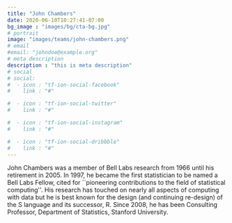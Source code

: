 ```yaml
---
title: "John Chambers"
date: 2020-06-10T10:27:41-07:00
bg_image : "images/bg/cta-bg.jpg"
# portrait
image: "images/teams/john-chambers.png"
# email
#email: "johndoe@example.org"
# meta description
description : "this is meta description"
# social
# social:
#  - icon : "tf-ion-social-facebook"
#    link : "#"

#  - icon : "tf-ion-social-twitter"
#    link : "#"

#  - icon : "tf-ion-social-instagram"
#    link : "#"

#  - icon : "tf-ion-social-dribbble"
#    link : "#"
---
```


John Chambers was a member of Bell Labs research from 1966 until his retirement in 2005. In 1997, he became the first statistician to be named a Bell Labs Fellow, cited for ``pioneering contributions to the field of statistical computing''. His research has touched on nearly all aspects of computing with data but he is best known for the design (and continuing re-design) of the S language and its successor, R. Since 2008, he has been Consulting Professor, Department of Statistics, Stanford University.
